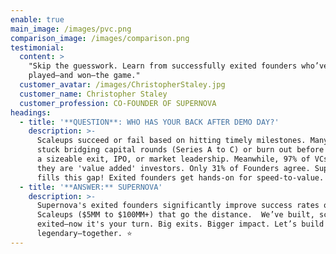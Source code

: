 ```yaml
---
enable: true
main_image: /images/pvc.png
comparison_image: /images/comparison.png
testimonial:
  content: >
    "Skip the guesswork. Learn from successfully exited founders who’ve already
    played—and won—the game."
  customer_avatar: /images/ChristopherStaley.jpg
  customer_name: Christopher Staley
  customer_profession: CO-FOUNDER OF SUPERNOVA
headings:
  - title: '**QUESTION**: WHO HAS YOUR BACK AFTER DEMO DAY?'
    description: >-
      Scaleups succeed or fail based on hitting timely milestones. Many get
      stuck bridging capital rounds (Series A to C) or burn out before achieving
      a sizeable exit, IPO, or market leadership. Meanwhile, 97% of VCs claim
      they are 'value added' investors. Only 31% of Founders agree. Supernova
      fills this gap! Exited founders get hands-on for speed-to-value.
  - title: '**ANSWER:** SUPERNOVA'
    description: >-
      Supernova's exited founders significantly improve success rates of
      Scaleups ($5MM to $100MM+) that go the distance.  We’ve built, scaled, and
      exited—now it's your turn. Big exits. Bigger impact. Let’s build something
      legendary—together. ⭐
---
```


